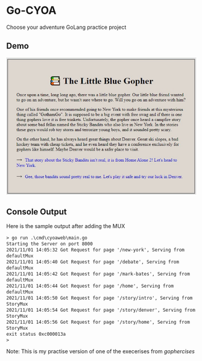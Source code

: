 # Go-CYOA
Choose your adventure GoLang practice project

## Demo
![Sample Demo Page](samplePage.jpg "Demo Page with story")

## Console Output

Here is the sample output after adding the MUX
```
> go run .\cmd\cyoaweb\main.go
Starting the Server on port 8000
2021/11/01 14:05:32 Got Request for page '/new-york', Serving from defaultMux 
2021/11/01 14:05:40 Got Request for page '/debate', Serving from defaultMux 
2021/11/01 14:05:42 Got Request for page '/mark-bates', Serving from defaultMux 
2021/11/01 14:05:44 Got Request for page '/home', Serving from defaultMux 
2021/11/01 14:05:50 Got Request for page '/story/intro', Serving from StoryMux 
2021/11/01 14:05:54 Got Request for page '/story/denver', Serving from StoryMux 
2021/11/01 14:05:56 Got Request for page '/story/home', Serving from StoryMux 
exit status 0xc000013a
> 
```

Note: This is my practise version of one of the execerises from *gophercises*